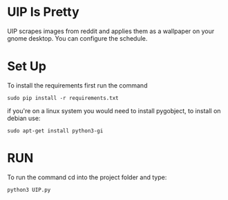 UIP Is Pretty
=============

UIP scrapes images from reddit and applies them as a wallpaper on your gnome desktop. You can configure the schedule.

Set Up
======

To install the requirements first run the command

```
sudo pip install -r requirements.txt
```
if you're on a linux system you would need to install
pygobject, to install on debian use:
```
sudo apt-get install python3-gi
```

RUN
===

To run the command cd into the project folder and type:

```
python3 UIP.py
``` 
